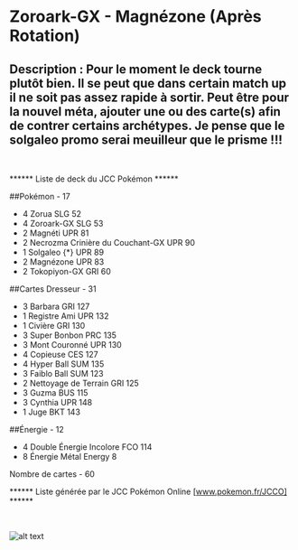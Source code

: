 # Zoroark-GX - Magnézone (Après Rotation)

## Description : Pour le moment le deck tourne plutôt bien. Il se peut que dans certain match up il ne soit pas assez rapide à sortir. Peut être pour la nouvel méta, ajouter une ou des carte(s) afin de contrer certains archétypes. Je pense que le solgaleo promo serai meuilleur que le prisme !!!

<br>

****** Liste de deck du JCC Pokémon ******

##Pokémon - 17

* 4 Zorua SLG 52
* 4 Zoroark-GX SLG 53
* 2 Magnéti UPR 81
* 2 Necrozma Crinière du Couchant-GX UPR 90
* 1 Solgaleo {*} UPR 89
* 2 Magnézone UPR 83
* 2 Tokopiyon-GX GRI 60

##Cartes Dresseur - 31

* 3 Barbara GRI 127
* 1 Registre Ami UPR 132
* 1 Civière GRI 130
* 3 Super Bonbon PRC 135
* 3 Mont Couronné UPR 130
* 4 Copieuse CES 127
* 4 Hyper Ball SUM 135
* 3 Faiblo Ball SUM 123
* 2 Nettoyage de Terrain GRI 125
* 3 Guzma BUS 115
* 3 Cynthia UPR 148
* 1 Juge BKT 143

##Énergie - 12

* 4 Double Énergie Incolore FCO 114
* 8 Énergie Métal Energy 8

Nombre de cartes - 60

****** Liste générée par le JCC Pokémon Online [www.pokemon.fr/JCCO] ******

<br>

![alt text](img/ZoroarkMagnézone.png)
